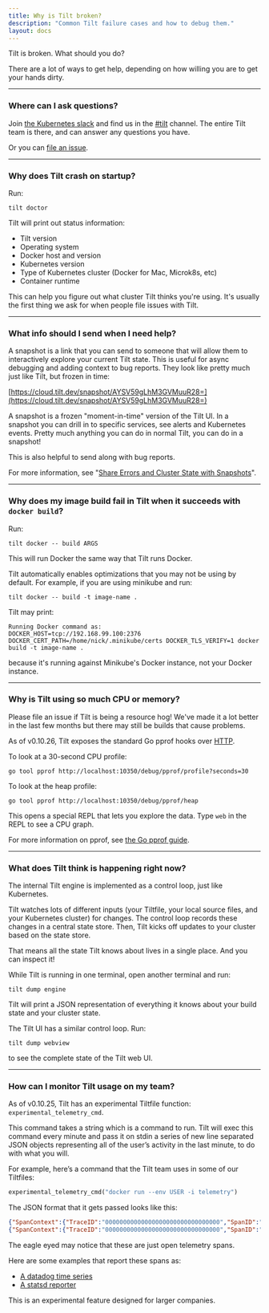 ```yaml
---
title: Why is Tilt broken?
description: "Common Tilt failure cases and how to debug them."
layout: docs
---
```


Tilt is broken. What should you do?

There are a lot of ways to get help,
depending on how willing you are to get your hands dirty.

---

### Where can I ask questions?

Join [the Kubernetes slack](http://slack.k8s.io) and
find us in the [#tilt](https://kubernetes.slack.com/messages/CESBL84MV/)
channel. The entire Tilt team is there, and can answer any questions you have.

Or you can [file an issue](https://github.com/tilt-dev/tilt/issues).

---

### Why does Tilt crash on startup?

Run:

```shell
tilt doctor
```

Tilt will print out status information:
- Tilt version
- Operating system
- Docker host and version
- Kubernetes version
- Type of Kubernetes cluster (Docker for Mac, Microk8s, etc)
- Container runtime

This can help you figure out what cluster Tilt thinks you're using. It's usually
the first thing we ask for when people file issues with Tilt.

---

### What info should I send when I need help?

A snapshot is a link that you can send to someone that will allow them to
interactively explore your current Tilt state. This is useful for async
debugging and adding context to bug reports. They look like pretty much just
like Tilt, but frozen in time:

[https://cloud.tilt.dev/snapshot/AYSV59gLhM3GVMuuR28=](https://cloud.tilt.dev/snapshot/AYSV59gLhM3GVMuuR28=)

A snapshot is a frozen "moment-in-time" version of the Tilt UI. In a snapshot
you can drill in to specific services, see alerts and Kubernetes events. Pretty
much anything you can do in normal Tilt, you can do in a snapshot!

This is also helpful to send along with bug reports.

For more information, see "[Share Errors and Cluster State with Snapshots](snapshots.html)".

---

### Why does my image build fail in Tilt when it succeeds with `docker build`?

Run:

```shell
tilt docker -- build ARGS
```

This will run Docker the same way that Tilt runs Docker.

Tilt automatically enables optimizations that you may not be using by
default. For example, if you are using minikube and run:

```shell
tilt docker -- build -t image-name .
```

Tilt may print:

```
Running Docker command as:
DOCKER_HOST=tcp://192.168.99.100:2376 DOCKER_CERT_PATH=/home/nick/.minikube/certs DOCKER_TLS_VERIFY=1 docker build -t image-name .
```

because it's running against Minikube's Docker instance, not your Docker instance.

---

### Why is Tilt using so much CPU or memory?

Please file an issue if Tilt is being a resource hog! We've made it a lot better
in the last few months but there may still be builds that cause problems.

As of v0.10.26, Tilt exposes the standard Go pprof hooks over [HTTP](https://golang.org/pkg/net/http/pprof/).

To look at a 30-second CPU profile:

```shell
go tool pprof http://localhost:10350/debug/pprof/profile?seconds=30
```

To look at the heap profile:

```shell
go tool pprof http://localhost:10350/debug/pprof/heap
```

This opens a special REPL that lets you explore the data.
Type `web` in the REPL to see a CPU graph.

For more information on pprof, see [the Go pprof guide](https://github.com/google/pprof/blob/master/doc/README.md).

---

### What does Tilt think is happening right now?

The internal Tilt engine is implemented as a control loop, just like Kubernetes.

Tilt watches lots of different inputs (your Tiltfile, your local source files,
and your Kubernetes cluster) for changes. The control loop records these
changes in a central state store. Then, Tilt kicks off updates to your cluster
based on the state store.

That means all the state Tilt knows about lives in a single place. And you can inspect it!

While Tilt is running in one terminal, open another terminal and run:

```shell
tilt dump engine
```

Tilt will print a JSON representation of everything it knows about your build state and your cluster state.

The Tilt UI has a similar control loop. Run:

```shell
tilt dump webview
```

to see the complete state of the Tilt web UI.

---

### How can I monitor Tilt usage on my team?

As of v0.10.25, Tilt has an experimental Tiltfile function: `experimental_telemetry_cmd`.

This command takes a string which is a command to run. Tilt will exec this
command every minute and pass it on stdin a series of new line separated JSON
objects representing all of the user’s activity in the last minute, to do with
what you will.

For example, here’s a command that the Tilt team uses in some of our Tiltfiles:

```python
experimental_telemetry_cmd("docker run --env USER -i telemetry")
```

The JSON format that it gets passed looks like this:

```json
{"SpanContext":{"TraceID":"00000000000000000000000000000000","SpanID":"0000000000000000","TraceFlags":1},"ParentSpanID":"0000000000000000","SpanKind":1,"Name":"tilt.dev/usage/update","StartTime":"2019-12-11T12:18:30.702255-05:00","EndTime":"2019-12-11T12:18:31.920728054-05:00","Attributes":null,"MessageEvents":null,"Links":null,"Status":0,"HasRemoteParent":false,"DroppedAttributeCount":0,"DroppedMessageEventCount":0,"DroppedLinkCount":0,"ChildSpanCount":0}
{"SpanContext":{"TraceID":"00000000000000000000000000000000","SpanID":"0000000000000000","TraceFlags":1},"ParentSpanID":"0000000000000000","SpanKind":1,"Name":"tilt.dev/usage/update","StartTime":"2019-12-11T12:18:31.922581-05:00","EndTime":"2019-12-11T12:18:32.257773437-05:00","Attributes":null,"MessageEvents":null,"Links":null,"Status":0,"HasRemoteParent":false,"DroppedAttributeCount":0,"DroppedMessageEventCount":0,"DroppedLinkCount":0,"ChildSpanCount":0}
```

The eagle eyed may notice that these are just open telemetry spans.

Here are some examples that report these spans as:

- [A datadog time series](https://github.com/jazzdan/datadog_example/blob/master/example.rb)
- [A statsd reporter](https://github.com/jazzdan/statsd_example/blob/master/main.rb)

This is an experimental feature designed for larger companies.

